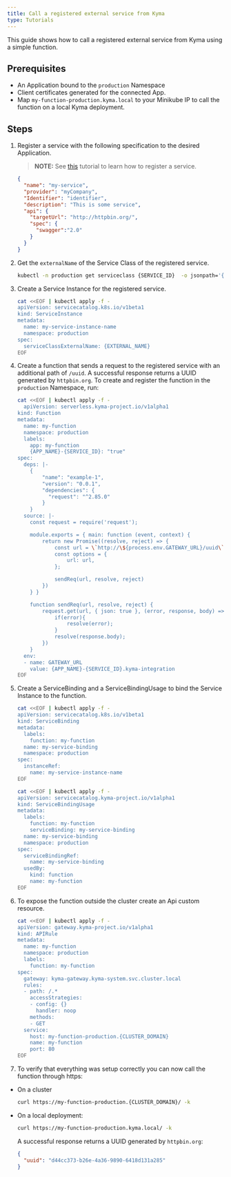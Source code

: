 ```yaml
---
title: Call a registered external service from Kyma
type: Tutorials
---
```


This guide shows how to call a registered external service from Kyma using a simple function.

## Prerequisites

- An Application bound to the `production` Namespace
- Client certificates generated for the connected App.
- Map `my-function-production.kyma.local` to your Minikube IP to call the function on a local Kyma deployment.

## Steps

1. Register a service with the following specification to the desired Application.

   > **NOTE:** See [this](#tutorials-register-a-service) tutorial to learn how to register a service.

   ```json
   {
     "name": "my-service",
     "provider": "myCompany",
     "Identifier": "identifier",
     "description": "This is some service",
     "api": {
       "targetUrl": "http://httpbin.org/",
       "spec": {
         "swagger":"2.0"
       }
     }
   }
   ```

2. Get the `externalName` of the Service Class of the registered service.

   ```bash
   kubectl -n production get serviceclass {SERVICE_ID}  -o jsonpath='{.spec.externalName}'
   ```

3. Create a Service Instance for the registered service.

   ```bash
   cat <<EOF | kubectl apply -f -
   apiVersion: servicecatalog.k8s.io/v1beta1
   kind: ServiceInstance
   metadata:
     name: my-service-instance-name
     namespace: production
   spec:
     serviceClassExternalName: {EXTERNAL_NAME}
   EOF
   ```

4. Create a function that sends a request to the registered service with an additional path of `/uuid`. A successful response returns a UUID generated by `httpbin.org`. To create and register the function in the `production` Namespace, run:

   ```bash
   cat <<EOF | kubectl apply -f -
	 apiVersion: serverless.kyma-project.io/v1alpha1
   kind: Function
   metadata:
     name: my-function
     namespace: production
     labels:
       app: my-function
       {APP_NAME}-{SERVICE_ID}: "true"
   spec:
     deps: |-
       {
           "name": "example-1",
           "version": "0.0.1",
           "dependencies": {
             "request": "^2.85.0"
           }
       }
     source: |-
       const request = require('request');

       module.exports = { main: function (event, context) {
           return new Promise((resolve, reject) => {
               const url = \`http://\${process.env.GATEWAY_URL}/uuid\`;
               const options = {
                   url: url,
               };

               sendReq(url, resolve, reject)
           })
       } }

       function sendReq(url, resolve, reject) {
           request.get(url, { json: true }, (error, response, body) => {
               if(error){
                   resolve(error);
               }
               resolve(response.body);
           })
       }
     env:
     - name: GATEWAY_URL
       value: {APP_NAME}-{SERVICE_ID}.kyma-integration
   EOF
   ```

5. Create a ServiceBinding and a ServiceBindingUsage to bind the Service Instance to the function.

   ```bash
   cat <<EOF | kubectl apply -f -
   apiVersion: servicecatalog.k8s.io/v1beta1
   kind: ServiceBinding
   metadata:
     labels:
       function: my-function
     name: my-service-binding
     namespace: production
   spec:
     instanceRef:
       name: my-service-instance-name
   EOF
   ```

   ```bash
   cat <<EOF | kubectl apply -f -
   apiVersion: servicecatalog.kyma-project.io/v1alpha1
   kind: ServiceBindingUsage
   metadata:
     labels:
       function: my-function
       serviceBinding: my-service-binding
     name: my-service-binding
     namespace: production
   spec:
     serviceBindingRef:
       name: my-service-binding
     usedBy:
       kind: function
       name: my-function
   EOF
   ```

6. To expose the function outside the cluster create an Api custom resource.

   ```bash
   cat <<EOF | kubectl apply -f -
   apiVersion: gateway.kyma-project.io/v1alpha1
   kind: APIRule
   metadata:
     name: my-function
     namespace: production
     labels:
       function: my-function
   spec:
     gateway: kyma-gateway.kyma-system.svc.cluster.local
     rules:
     - path: /.*
       accessStrategies:
       - config: {}
         handler: noop
       methods:
       - GET
     service:
       host: my-function-production.{CLUSTER_DOMAIN}
       name: my-function
       port: 80
   EOF
   ```

7. To verify that everything was setup correctly you can now call the function through https:

- On a cluster

   ```bash
   curl https://my-function-production.{CLUSTER_DOMAIN}/ -k
   ```

- On a local deployment:

   ```bash
   curl https://my-function-production.kyma.local/ -k
   ```

   A successful response returns a UUID generated by `httpbin.org`:

   ```json
   {
     "uuid": "d44cc373-b26e-4a36-9890-6418d131a285"
   }
   ```
